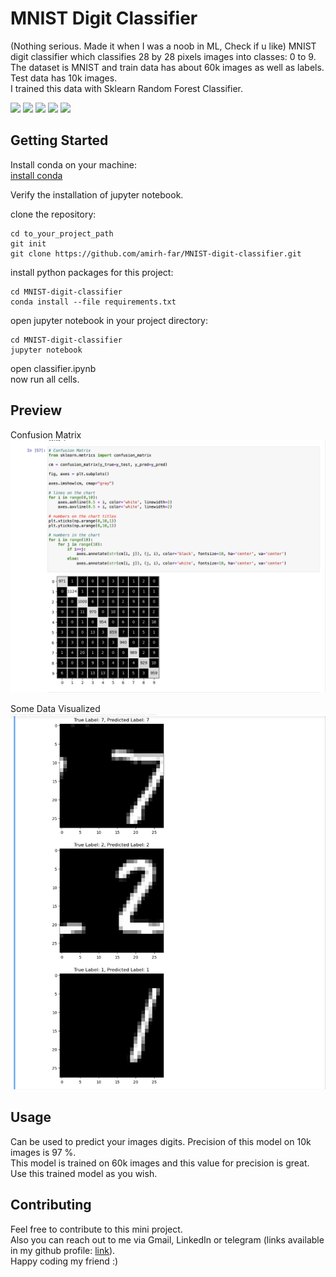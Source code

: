# MNIST Digit Classifier

(Nothing serious. Made it when I was a noob in ML, Check if u like)
MNIST digit classifier which classifies 28 by 28 pixels images into classes: 0 to 9.<br>
The dataset is MNIST and train data has about 60k images as well as labels.<br>
Test data has 10k images.<br>
I trained this data with Sklearn Random Forest Classifier.

<p>
  <img src="https://img.shields.io/badge/Python-FFD43B?style=for-the-badge&logo=python&logoColor=blue"/>
  <img src="https://img.shields.io/badge/conda-342B029.svg?&style=for-the-badge&logo=anaconda&logoColor=white"/>
  <img src="https://img.shields.io/badge/Jupyter-F37626.svg?&style=for-the-badge&logo=Jupyter&logoColor=white"/>
  <img src="https://img.shields.io/badge/Numpy-777BB4?style=for-the-badge&logo=numpy&logoColor=white"/>
  <img src="https://img.shields.io/badge/scikit_learn-F7931E?style=for-the-badge&logo=scikitlearn&logoColor=white"/>
</p>

## Getting Started

Install conda on your machine:<br>
[install conda](https://conda.io/projects/conda/en/latest/user-guide/install/index.html)<br>

Verify the installation of jupyter notebook.<br>

clone the repository:<br>
```
cd to_your_project_path
git init
git clone https://github.com/amirh-far/MNIST-digit-classifier.git
```
install python packages for this project:<br>
```
cd MNIST-digit-classifier
conda install --file requirements.txt
```
open jupyter notebook in your project directory:<br>
```
cd MNIST-digit-classifier
jupyter notebook
```
open classifier.ipynb<br>
now run all cells.<br>

## Preview

Confusion Matrix <br>
<img src="https://github.com/amirh-far/MNIST-digit-classifier/blob/main/readme_images/confusion%20matrix.png"/>

Some Data Visualized <br>
<img src="https://github.com/amirh-far/MNIST-digit-classifier/blob/main/readme_images/some%20data%20visualized.png"/>


## Usage

Can be used to predict your images digits. Precision of this model on 10k images is 97 %.<br>
This model is trained on 60k images and this value for precision is great.<br>
Use this trained model as you wish.


## Contributing

Feel free to contribute to this mini project.<br>
Also you can reach out to me via Gmail, LinkedIn or telegram (links available in my github profile: [link](https://github.com/amirh-far)).<br>
Happy coding my friend :)

